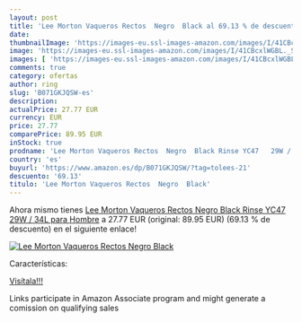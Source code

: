 ```yaml
---
layout: post
title: 'Lee Morton Vaqueros Rectos  Negro  Black al 69.13 % de descuento'
date: 
thumbnailImage: 'https://images-eu.ssl-images-amazon.com/images/I/41CBcxlWGBL._SL200_.jpg'
image: 'https://images-eu.ssl-images-amazon.com/images/I/41CBcxlWGBL._SL200_.jpg'
images: [ 'https://images-eu.ssl-images-amazon.com/images/I/41CBcxlWGBL._SL200_.jpg' ]
comments: true
category: ofertas
author: ring
slug: 'B071GKJQSW-es'
description:
actualPrice: 27.77 EUR
currency: EUR
price: 27.77
comparePrice: 89.95 EUR
inStock: true
prodname: 'Lee Morton Vaqueros Rectos  Negro  Black Rinse YC47   29W / 34L para Hombre'
country: 'es'
buyurl: 'https://www.amazon.es/dp/B071GKJQSW/?tag=tolees-21'
descuento: '69.13'
titulo: 'Lee Morton Vaqueros Rectos  Negro  Black'
---
```


Ahora mismo tienes [Lee Morton Vaqueros Rectos  Negro  Black Rinse YC47   29W / 34L para Hombre](https://www.amazon.es/dp/B071GKJQSW/?tag=tolees-21) a 27.77 EUR (original: 89.95 EUR) (69.13 %  de descuento) en el siguiente enlace!

[![Lee Morton Vaqueros Rectos  Negro  Black](https://images-eu.ssl-images-amazon.com/images/I/41CBcxlWGBL._SL200_.jpg)](https://www.amazon.es/dp/B071GKJQSW/?tag=tolees-21)

Características:


[Visítala!!!](https://www.amazon.es/dp/B071GKJQSW/?tag=tolees-21)

Links participate in Amazon Associate program and might generate a comission on qualifying sales
